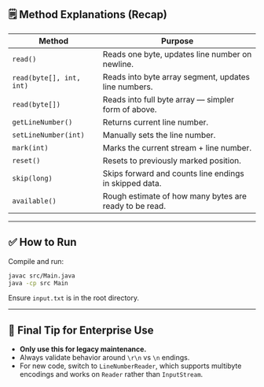 ## 🗒️ Method Explanations (Recap)

| Method | Purpose |
|--------|---------|
| `read()` | Reads one byte, updates line number on newline. |
| `read(byte[], int, int)` | Reads into byte array segment, updates line numbers. |
| `read(byte[])` | Reads into full byte array — simpler form of above. |
| `getLineNumber()` | Returns current line number. |
| `setLineNumber(int)` | Manually sets the line number. |
| `mark(int)` | Marks the current stream + line number. |
| `reset()` | Resets to previously marked position. |
| `skip(long)` | Skips forward and counts line endings in skipped data. |
| `available()` | Rough estimate of how many bytes are ready to be read. |

---

## ✅ How to Run

Compile and run:

```bash
javac src/Main.java
java -cp src Main
```

Ensure `input.txt` is in the root directory.

---

## 📌 Final Tip for Enterprise Use

- **Only use this for legacy maintenance.**
- Always validate behavior around `\r\n` vs `\n` endings.
- For new code, switch to `LineNumberReader`, which supports multibyte encodings and works on `Reader` rather than `InputStream`.

